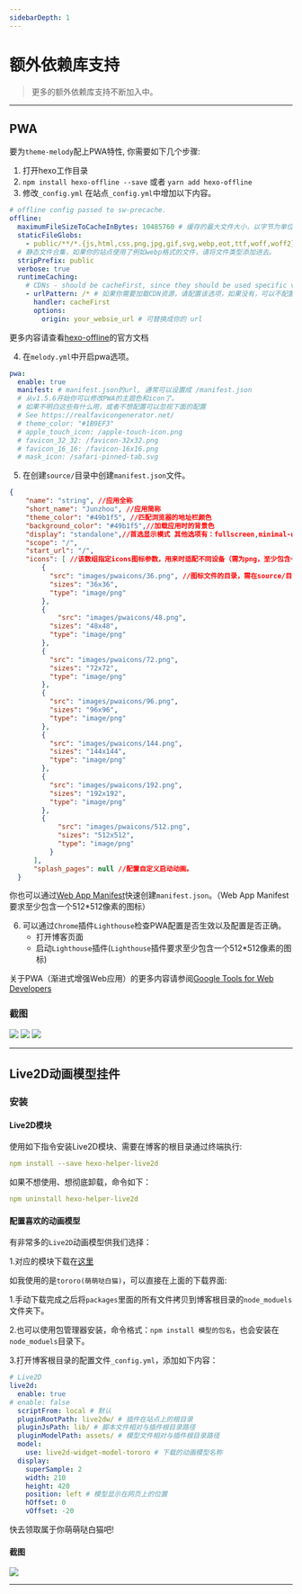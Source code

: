 ```yaml
---
sidebarDepth: 1
---
```


# 额外依赖库支持

> 更多的额外依赖库支持不断加入中。

------

## PWA <Badge text="v1.2.0+" />

要为`theme-melody`配上PWA特性, 你需要如下几个步骤:

1. 打开hexo工作目录
2. `npm install hexo-offline --save` 或者 `yarn add hexo-offline`
3. 修改`_config.yml` 
在站点`_config.yml`中增加以下内容。

```yaml
# offline config passed to sw-precache.
offline:
  maximumFileSizeToCacheInBytes: 10485760 # 缓存的最大文件大小，以字节为单位
  staticFileGlobs:
    - public/**/*.{js,html,css,png,jpg,gif,svg,webp,eot,ttf,woff,woff2}
  # 静态文件合集，如果你的站点使用了例如webp格式的文件，请将文件类型添加进去。
  stripPrefix: public
  verbose: true
  runtimeCaching:
    # CDNs - should be cacheFirst, since they should be used specific versions so should not change
    - urlPattern: /* # 如果你需要加载CDN资源，请配置该选项，如果没有，可以不配置。
      handler: cacheFirst
      options:
        origin: your_websie_url # 可替换成你的 url
```
更多内容请查看[hexo-offline](https://github.com/JLHwung/hexo-offline)的官方文档

4. 在`melody.yml`中开启pwa选项。

```yaml
pwa:
  enable: true
  manifest: # manifest.json的url, 通常可以设置成 /manifest.json
  # 从v1.5.6开始你可以修改PWA的主题色和icon了。
  # 如果不明白这些有什么用，或者不想配置可以忽视下面的配置
  # See https://realfavicongenerator.net/
  # theme_color: "#1B9EF3"
  # apple_touch_icon: /apple-touch-icon.png
  # favicon_32_32: /favicon-32x32.png
  # favicon_16_16: /favicon-16x16.png
  # mask_icon: /safari-pinned-tab.svg
```
5. 在创建`source/`目录中创建`manifest.json`文件。
```json
{
    "name": "string", //应用全称
    "short_name": "Junzhou", //应用简称
    "theme_color": "#49b1f5", //匹配浏览器的地址栏颜色
    "background_color": "#49b1f5",//加载应用时的背景色
    "display": "standalone",//首选显示模式 其他选项有：fullscreen,minimal-ui,browser
    "scope": "/",
    "start_url": "/",
    "icons": [ //该数组指定icons图标参数，用来时适配不同设备（需为png，至少包含一个192px*192px的图标）
        {
          "src": "images/pwaicons/36.png", //图标文件的目录，需在source/目录下自行创建。
          "sizes": "36x36",
          "type": "image/png"
        },
        {
            "src": "images/pwaicons/48.png",
          "sizes": "48x48",
          "type": "image/png"
        },
        {
          "src": "images/pwaicons/72.png",
          "sizes": "72x72",
          "type": "image/png"
        },
        {
          "src": "images/pwaicons/96.png",
          "sizes": "96x96",
          "type": "image/png"
        },
        {
          "src": "images/pwaicons/144.png",
          "sizes": "144x144",
          "type": "image/png"
        },
        {
          "src": "images/pwaicons/192.png",
          "sizes": "192x192",
          "type": "image/png"
        },
        {
            "src": "images/pwaicons/512.png",
            "sizes": "512x512",
            "type": "image/png"
          }
      ],
      "splash_pages": null //配置自定义启动动画。
  }
```

你也可以通过[Web App Manifest](https://app-manifest.firebaseapp.com/)快速创建`manifest.json`。（Web App Manifest要求至少包含一个512*512像素的图标） 

6. 可以通过`Chrome`插件`Lighthouse`检查PWA配置是否生效以及配置是否正确。
   - 打开博客页面
   - 启动`Lighthouse`插件(`Lighthouse`插件要求至少包含一个512*512像素的图标)

关于PWA（渐进式增强Web应用）的更多内容请参阅[Google Tools for Web Developers](https://developers.google.com/web/tools/lighthouse/audits/address-bar)

### 截图

![](https://i.loli.net/2019/04/29/5cc6fe159a263.jpg)
![](https://i.loli.net/2019/02/09/5c5e1556af49b.png)
![](https://i.loli.net/2019/02/09/5c5e15567c52d.jpg)

------

## Live2D动画模型挂件

### 安装

#### Live2D模块

使用如下指令安装Live2D模块、需要在博客的根目录通过终端执行:

```yaml
npm install --save hexo-helper-live2d
```

如果不想使用、想彻底卸载，命令如下：

```yaml
npm uninstall hexo-helper-live2d
```

#### 配置喜欢的动画模型

有非常多的`Live2D`动画模型供我们选择：

  1.对应的模块下载在[这里](https://github.com/xiazeyu/live2d-widget-models)

如我使用的是`tororo(萌萌哒白猫)`，可以直接在上面的下载界面:

  1.手动下载完成之后将`packages`里面的所有文件拷贝到博客根目录的`node_moduels`文件夹下。

  2.也可以使用包管理器安装，命令格式：`npm install 模型的包名`，也会安装在`node_moduels`目录下。

  3.打开博客根目录的配置文件`_config.yml`，添加如下内容：  

```yaml
# Live2D
live2d:
  enable: true
# enable: false
  scriptFrom: local # 默认
  pluginRootPath: live2dw/ # 插件在站点上的根目录
  pluginJsPath: lib/ # 脚本文件相对与插件根目录路径
  pluginModelPath: assets/ # 模型文件相对与插件根目录路径
  model:   
    use: live2d-widget-model-tororo # 下载的动画模型名称
  display:
    superSample: 2
    width: 210
    height: 420
    position: left # 模型显示在网页上的位置
    hOffset: 0
    vOffset: -20
```

快去领取属于你萌萌哒白猫吧!

#### 截图

![](https://jacklin-zhang.cn/img/tororo.jpg)

------